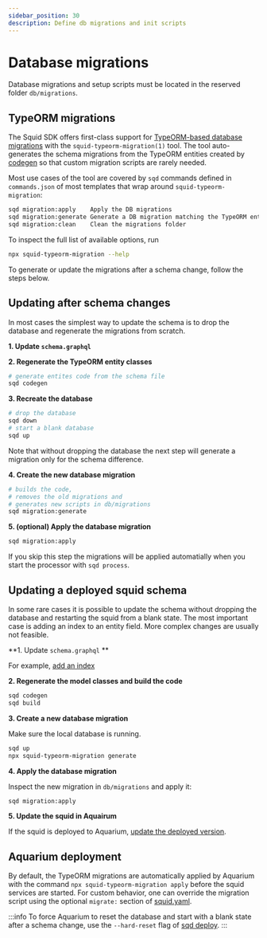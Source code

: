```yaml
---
sidebar_position: 30
description: Define db migrations and init scripts
---
```


# Database migrations

Database migrations and setup scripts must be located in the reserved folder `db/migrations`. 

## TypeORM migrations

The Squid SDK offers first-class support for [TypeORM-based database migrations](https://typeorm.io/migrations) with the `squid-typeorm-migration(1)` tool.
The tool auto-generates the schema migrations from the TypeORM entities created by [codegen](/basics/schema-file) so that custom migration scripts are rarely needed.

Most use cases of the tool are covered by `sqd` commands defined in `commands.json` of most templates that wrap around `squid-typeorm-migration`:

```bash
sqd migration:apply    Apply the DB migrations
sqd migration:generate Generate a DB migration matching the TypeORM entities
sqd migration:clean    Clean the migrations folder
```

To inspect the full list of available options, run

```bash
npx squid-typeorm-migration --help
```

To generate or update the migrations after a schema change, follow the steps below.

## Updating after schema changes

In most cases the simplest way to update the schema is to drop the database and regenerate the migrations from scratch.

**1. Update `schema.graphql`**

**2. Regenerate the TypeORM entity classes**
```bash
# generate entites code from the schema file
sqd codegen
```

**3. Recreate the database**
```bash
# drop the database
sqd down
# start a blank database
sqd up
```
Note that without dropping the database the next step will generate a migration only for the schema difference.

**4. Create the new database migration**
```bash
# builds the code,
# removes the old migrations and
# generates new scripts in db/migrations
sqd migration:generate
```

**5. (optional) Apply the database migration**
```bash
sqd migration:apply
```
If you skip this step the migrations will be applied automatially when you start the processor with `sqd process`.

## Updating a deployed squid schema

In some rare cases it is possible to update the schema without dropping the database and restarting the squid from a blank state. The most important case is adding an index to an entity field. More complex changes are usually not feasible.

**1. Update `schema.graphql` ** 

For example, [add an index](/basics/schema-file/indexes-and-constraints)

**2. Regenerate the model classes and build the code**

```bash
sqd codegen
sqd build
```

**3. Create a new database migration**

Make sure the local database is running.

```bash
sqd up
npx squid-typeorm-migration generate
```

**4. Apply the database migration**

Inspect the new migration in `db/migrations` and apply it:

```bash
sqd migration:apply
```

**5. Update the squid in Aquairum**

If the squid is deployed to Aquarium, [update the deployed version](/squid-cli/deploy).

## Aquarium deployment

By default, the TypeORM migrations are automatically applied by Aquarium with the command `npx squid-typeorm-migration apply` before the squid services are started. For custom behavior, one can override the migration script using the optional `migrate:` section of [squid.yaml](/deploy-squid/deploy-manifest#deploy).

:::info
To force Aquarium to reset the database and start with a blank state after a schema change, use the `--hard-reset` flag of [sqd deploy](/squid-cli/deploy).
:::
